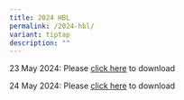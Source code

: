 ```yaml
---
title: 2024 HBL
permalink: /2024-hbl/
variant: tiptap
description: ""
---
```

<p>23 May 2024: Please <a href="/files/HBL_23_May.pdf" rel="noopener noreferrer nofollow" target="_blank">click here</a> to download</p>
<p>24 May 2024: Please <a href="/files/HBL_24_May.pdf" rel="noopener noreferrer nofollow" target="_blank">click here</a> to download</p>